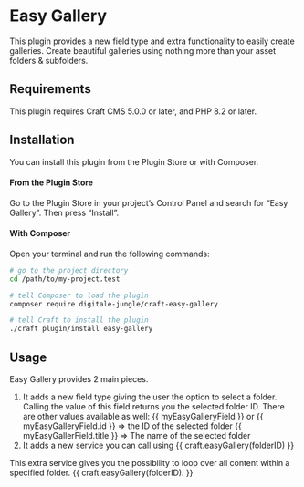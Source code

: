 # Easy Gallery

This plugin provides a new field type and extra functionality to easily create galleries. Create beautiful galleries using nothing more than your asset folders & subfolders.

## Requirements

This plugin requires Craft CMS 5.0.0 or later, and PHP 8.2 or later.

## Installation

You can install this plugin from the Plugin Store or with Composer.

#### From the Plugin Store

Go to the Plugin Store in your project’s Control Panel and search for “Easy Gallery”. Then press “Install”.

#### With Composer

Open your terminal and run the following commands:

```bash
# go to the project directory
cd /path/to/my-project.test

# tell Composer to load the plugin
composer require digitale-jungle/craft-easy-gallery

# tell Craft to install the plugin
./craft plugin/install easy-gallery

```

## Usage
Easy Gallery provides 2 main pieces.
1. It adds a new field type giving the user the option to select a folder.
    Calling the value of this field returns you the selected folder ID.
    There are other values available as well:
    {{ myEasyGalleryField }} or {{ myEasyGalleryField.id }} => the ID of the selected folder
    {{ myEasyGallerField.title }} => The name of the selected folder
2. It adds a new service you can call using {{ craft.easyGallery(folderID) }}

This extra service gives you the possibility to loop over all content within a specified folder.
{{ craft.easyGallery(folderID). }}